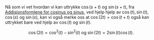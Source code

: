 Nå som vi vet hvordan vi kan uttrykke $\cos(s+t)$ og $\sin(s+t)$, fra [Addisjonsformlene for cosinus og sinus](P.7%20Trigonometri/Addisjonsformlene%20for%20cosinus%20og%20sinus.md), ved hjelp hjelp av $\cos(t), \sin(t), \cos(s)$ og $\sin(s)$, kan vi også merke oss at $\cos(2t)= \cos(t+t)$ også kan uttrykket bare ved hjelp av $\cos(t)$ og $\sin(t)$. 

$$
\cos(2t)= \cos^2(t)-\sin^2(t) \text{ og } \sin(2t) = 2\sin (t)\cos(t).
$$
